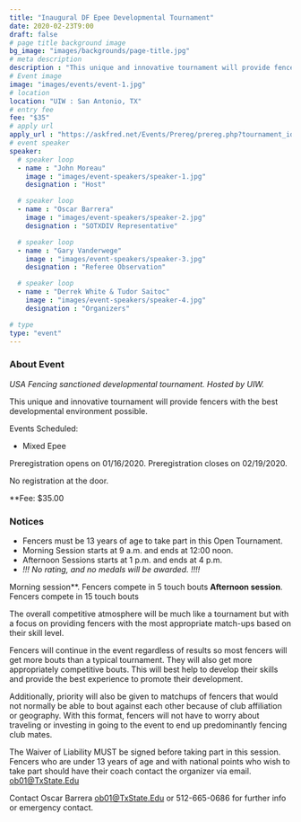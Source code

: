```yaml
---
title: "Inaugural DF Epee Developmental Tournament"
date: 2020-02-23T9:00
draft: false
# page title background image
bg_image: "images/backgrounds/page-title.jpg"
# meta description
description : "This unique and innovative tournament will provide fencers with the best developmental environment possible."
# Event image
image: "images/events/event-1.jpg"
# location
location: "UIW : San Antonio, TX"
# entry fee
fee: "$35"
# apply url
apply_url : "https://askfred.net/Events/Prereg/prereg.php?tournament_id=46154"
# event speaker
speaker:
  # speaker loop
  - name : "John Moreau"
    image : "images/event-speakers/speaker-1.jpg"
    designation : "Host"

  # speaker loop
  - name : "Oscar Barrera"
    image : "images/event-speakers/speaker-2.jpg"
    designation : "SOTXDIV Representative"

  # speaker loop
  - name : "Gary Vanderwege"
    image : "images/event-speakers/speaker-3.jpg"
    designation : "Referee Observation"

  # speaker loop
  - name : "Derrek White & Tudor Saitoc"
    image : "images/event-speakers/speaker-4.jpg"
    designation : "Organizers"

# type
type: "event"
---
```


### About Event


*USA Fencing sanctioned developmental tournament.  Hosted by UIW.*

This unique and innovative tournament will provide fencers with the best developmental environment possible.

Events Scheduled:
- Mixed Epee

Preregistration opens on 01/16/2020.
Preregistration closes on 02/19/2020.

No registration at the door.

**Fee:  $35.00

### Notices
- Fencers must be 13 years of age to take part in this Open Tournament.
- Morning Session starts at 9 a.m. and ends at 12:00 noon.
- Afternoon Sessions starts at 1 p.m. and ends at 4 p.m.
- *!!! No rating, and no medals will be awarded. !!!!*


Morning session**. Fencers compete in 5 touch bouts
**Afternoon session**.  Fencers compete in 15 touch bouts

The overall competitive atmosphere will be much like a tournament but with a focus on providing fencers with the most appropriate match-ups based on their skill level.

Fencers will continue in the event regardless of results so most fencers will get more bouts than a typical tournament. They will also get more appropriately competitive bouts. This will best help to develop their skills and provide the best experience to promote their development.

Additionally, priority will also be given to matchups of fencers that would not normally be able to bout against each other because of club affiliation or geography. With this format, fencers will not have to worry about traveling or investing in going to the event to end up predominantly fencing club mates.

The Waiver of Liability MUST be signed before taking part in this session.
Fencers who are under 13 years of age and with national points who wish to take part should have their coach contact the organizer via email. ob01@TxState.Edu

Contact Oscar Barrera
ob01@TxState.Edu or 512-665-0686 for further info or emergency contact.
